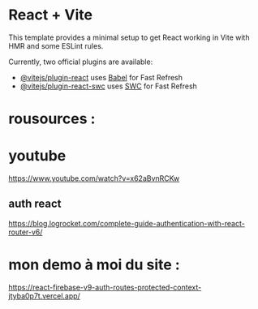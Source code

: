 # React + Vite

This template provides a minimal setup to get React working in Vite with HMR and some ESLint rules.

Currently, two official plugins are available:

- [@vitejs/plugin-react](https://github.com/vitejs/vite-plugin-react/blob/main/packages/plugin-react/README.md) uses [Babel](https://babeljs.io/) for Fast Refresh
- [@vitejs/plugin-react-swc](https://github.com/vitejs/vite-plugin-react-swc) uses [SWC](https://swc.rs/) for Fast Refresh


# rousources :
# youtube 
https://www.youtube.com/watch?v=x62aBvnRCKw

## auth react
https://blog.logrocket.com/complete-guide-authentication-with-react-router-v6/


# mon demo à moi du site :
https://react-firebase-v9-auth-routes-protected-context-jtyba0p7t.vercel.app/


